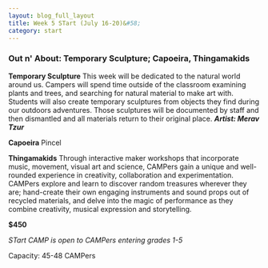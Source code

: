```yaml
---
layout: blog_full_layout
title: Week 5 STart (July 16-20)&#58; 
category: start
---
```


### Out n' About: Temporary Sculpture; Capoeira, Thingamakids

**Temporary Sculpture**
This week will be dedicated to the natural world around us. Campers will spend time outside of the classroom examining plants and trees, and searching for natural material to make art with. Students will also create temporary sculptures from objects they find during our outdoors adventures. Those sculptures will be documented by staff and then dismantled and all materials return to their original place.
**_Artist: Merav Tzur_**

**Capoeira**
Pincel

**Thingamakids**
Through interactive maker workshops that incorporate music, movement, visual art and science, CAMPers gain a unique and well-rounded experience in creativity, collaboration and experimentation. CAMPers explore and learn to discover random treasures wherever they are; hand-create their own engaging instruments and sound props out of recycled materials, and delve into the magic of performance as they combine creativity, musical expression and storytelling.



**$450**

*STart CAMP is open to CAMPers entering grades 1-5*

Capacity: 45-48 CAMPers